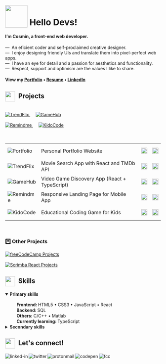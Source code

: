 # <sub><img src="https://cosminmoldovan.github.io/gitdrive/gh-profile/rocket.gif" width="72" ></sub> Hello Devs!

#### I’m Cosmin, a front-end web developer. 

&mdash;&ensp;An eficient coder and self-proclaimed creative designer.<br>
&mdash;&ensp;I enjoy designing friendly UIs  and translate them into pixel-perfect web apps.<br>
&mdash;&ensp;I have an eye for detail and a passion for aesthetics and functionality.<br>
&mdash;&ensp;Respect, support and optimism are the values I like to share.

#### View my [Portfolio](https://cosminmoldovan.github.io) &bull; [Resume](https://cosminmoldovan.github.io/Cosmin_Moldovan_Resume.pdf) &bull; [LinkedIn](https://www.linkedin.com/in/cosmin-moldovan)

<!--
<details>
  <summary>Photos from my surroundings <sup>click to open</sup></summary><br>
  <p><img title="Sibiu city" alt="Sibiu" src="https://i.postimg.cc/fTNyNjM6/sibiu.png">&emsp;<img title="Sibiu city" alt="Sibiu-Sky" src="https://i.postimg.cc/bNy7js2z/sibiu-sky.png">&emsp;<img title="Clay Castle Fairy Valley" alt="Castelul-Zanelor" src="https://i.postimg.cc/j2zjfC4g/castelul-zanelor.png">&emsp;<img title="Transfagarasan road" alt="Transfagarasan" src="https://i.postimg.cc/QxJtx9tV/transfagarasan.png">&emsp;<img title="Balea lake" alt="Balea-Lac" src="https://i.postimg.cc/SQ8R3tb6/balea-lac.png"></p>
</details>
-->

##  <sub><sub><img src = "https://img.icons8.com/fluency/96/null/hard-working.png" width="32"></sub></sub>&ensp;Projects
<br>
<a href="https://cosminmoldovan.github.io/trendflix/" title="Visit Website">
<picture>
  <source media="(prefers-color-scheme: dark)" srcset="https://firebasestorage.googleapis.com/v0/b/cmdrive-f2810.appspot.com/o/trendflix-card-dark.png?alt=media&token=05f551fd-81e0-4dc1-82d3-50aef4daa6ee">
  <img alt="TrendFlix" src="https://firebasestorage.googleapis.com/v0/b/cmdrive-f2810.appspot.com/o/trendflix-card2.png?alt=media&token=93f974c1-66ea-44c2-83cd-05961e18ff2e">
</picture>
</a>&ensp;&ensp;
<a href="https://cm-gamehub.vercel.app/"  title="Visit Website">
  <picture>
  <source media="(prefers-color-scheme: dark)" srcset="https://firebasestorage.googleapis.com/v0/b/cmdrive-f2810.appspot.com/o/gamehub-card-dark.png?alt=media&token=3f864a31-005b-4283-8f2e-2a70e5a05821">
  <img alt="GameHub" src="https://firebasestorage.googleapis.com/v0/b/cmdrive-f2810.appspot.com/o/gamehub-card2.png?alt=media&token=3ba0e3b9-e41b-4435-8af2-f68e8fa4a4f1">
</picture>
</a>
<br>
<br>
<a href="https://cosminmoldovan.github.io/remindme/"  title="Visit Website">
  <picture>
  <source media="(prefers-color-scheme: dark)" srcset="https://firebasestorage.googleapis.com/v0/b/cmdrive-f2810.appspot.com/o/remindme-card-dark.png?alt=media&token=49b20f57-8cca-4e64-98cb-ca8b3c83c4f7">
  <img alt="Remindme" src="https://firebasestorage.googleapis.com/v0/b/cmdrive-f2810.appspot.com/o/remindme-card2.png?alt=media&token=65b0a6d6-f59f-4698-8090-f29ebf60cfb7">
</picture>
</a>&ensp;&ensp;
<a href="https://cosminmoldovan.github.io/kidocode/"  title="Visit Website">
    <picture>
  <source media="(prefers-color-scheme: dark)" srcset="https://firebasestorage.googleapis.com/v0/b/cmdrive-f2810.appspot.com/o/kidocode-card-dark.png?alt=media&token=84a1e505-816d-40d6-bd92-28af1c4fc0c1">
  <img alt="KidoCode" src="https://firebasestorage.googleapis.com/v0/b/cmdrive-f2810.appspot.com/o/kidocode-card2.png?alt=media&token=3e5d4bbb-f02d-40ee-826d-d935c85ec77f">
</picture>
</a>
<br>
<br>
<br>
<table>
    <tr>
    <td height="50px">
      <picture>
        <source media="(prefers-color-scheme: dark)" srcset="https://firebasestorage.googleapis.com/v0/b/cmdrive-f2810.appspot.com/o/moldovan-logo-white.png?alt=media&token=95d8e46e-093e-4a7c-9ae8-6ed8f42d62ef">
        <img alt="Portfolio" src="https://firebasestorage.googleapis.com/v0/b/cmdrive-f2810.appspot.com/o/moldovan.png?alt=media&token=8b1d645f-93bb-46b1-97ad-57608d4357ba">
      </picture>
    </td>
     <td>Personal Portfolio Website</td>
    <td>
      <a href="https://github.com/cosminmoldovan/cosminmoldovan.github.io" title="code">
        <sub><img src = "https://cosminmoldovan.github.io/gitdrive/gh-profile/github-alt.svg" height="20"/></sub>
      </a>
    </td>
    <td>
      <a href="https://cosminmoldovan.github.io" title="website">
        <sub><img src = "https://cosminmoldovan.github.io/gitdrive/gh-profile/external-link.svg" height="20"/></sub>
      </a>
    </td>
  </tr>
  <tr></tr>
    <tr>
    <td height="50px">
      <picture>
        <source media="(prefers-color-scheme: dark)" srcset="https://firebasestorage.googleapis.com/v0/b/cmdrive-f2810.appspot.com/o/trendflix-logo-white.png?alt=media&token=ef401c79-2af0-4797-b2fa-1a01afc98221">
        <img alt="TrendFlix" src="https://firebasestorage.googleapis.com/v0/b/cmdrive-f2810.appspot.com/o/trendflix.png?alt=media&token=74e57f7c-ff6c-440c-9682-1af3487e1cc4">
      </picture>
    </td>
    <td>Movie Search App with React and TMDb API</td>
    <td>
      <a href="https://github.com/cosminmoldovan/trendflix" title="code">
        <sub><img src = "https://cosminmoldovan.github.io/gitdrive/gh-profile/github-alt.svg" height="20"/></sub>
      </a>
    </td>
    <td>
      <a href="https://cosminmoldovan.github.io/trendflix/" title="website">
        <sub><img src = "https://cosminmoldovan.github.io/gitdrive/gh-profile/external-link.svg" height="20"/></sub>
      </a>
    </td>
  </tr>
  <tr></tr>
  <tr>
    <td height="50px">
      <picture>
        <source media="(prefers-color-scheme: dark)" srcset="https://firebasestorage.googleapis.com/v0/b/cmdrive-f2810.appspot.com/o/gamehub-logo-white.png?alt=media&token=e4fa35a3-c66d-4e02-ab92-0400de1943d5">
        <img alt="GameHub" src="https://firebasestorage.googleapis.com/v0/b/cmdrive-f2810.appspot.com/o/gamehub.png?alt=media&token=64965a53-a569-4c53-a7fc-1140568d871a">
      </picture>
    </td>
    <td>Video Game Discovery App (React + TypeScript)</td>
    <td>
      <a href="https://github.com/cosminmoldovan/game-hub" title="code">
        <sub><img src = "https://cosminmoldovan.github.io/gitdrive/gh-profile/github-alt.svg" height="20"/></sub>
      </a>
    </td>
    <td>
      <a href="https://cm-gamehub.vercel.app/" title="website">
        <sub><img src = "https://cosminmoldovan.github.io/gitdrive/gh-profile/external-link.svg" height="20"/></sub>
      </a></td>
  </tr>
  <tr></tr>
  <tr>
    <td height="50px">
     <picture>
        <source media="(prefers-color-scheme: dark)" srcset="https://firebasestorage.googleapis.com/v0/b/cmdrive-f2810.appspot.com/o/remindme-logo-white.png?alt=media&token=8539ec65-d391-4934-9607-f8897c7a66bb">
        <img alt="Remindme" src="https://firebasestorage.googleapis.com/v0/b/cmdrive-f2810.appspot.com/o/remindme.png?alt=media&token=c60704f1-1c8a-4c04-8dd6-49fad8ecd1dd">
      </picture>
    </td>
    <td>Responsive Landing Page for Mobile App</td>
    <td>
      <a href="https://github.com/cosminmoldovan/remindme" title="code">
        <sub><img src = "https://cosminmoldovan.github.io/gitdrive/gh-profile/github-alt.svg" height="20"/></sub>
      </a>
    </td>
    <td>
      <a href="https://cosminmoldovan.github.io/remindme/" title="website">
        <sub><img src = "https://cosminmoldovan.github.io/gitdrive/gh-profile/external-link.svg" height="20"/></sub>
      </a></td>
  </tr>
  <tr></tr>
  <tr>
    <td height="50px">
     <picture>
        <source media="(prefers-color-scheme: dark)" srcset="https://firebasestorage.googleapis.com/v0/b/cmdrive-f2810.appspot.com/o/kidocode-logo-white.png?alt=media&token=18dbfd39-096b-42e1-938a-beff5dc68e2d">
        <img alt="KidoCode" src="https://firebasestorage.googleapis.com/v0/b/cmdrive-f2810.appspot.com/o/kidocode.png?alt=media&token=e876df23-a394-4764-a526-9dc13216bacf">
      </picture>
    </td>
    <td>Educational Coding Game for Kids</td>
    <td>
      <a href="https://github.com/cosminmoldovan/kidocode" title="code">
        <sub><img src = "https://cosminmoldovan.github.io/gitdrive/gh-profile/github-alt.svg" height="20"/></sub>
      </a>
    </td>
    <td>
      <a href="https://cosminmoldovan.github.io/kidocode/" title="website">
        <sub><img src = "https://cosminmoldovan.github.io/gitdrive/gh-profile/external-link.svg" height="20"/></sub>
      </a></td>
  </tr>
</table>
<br>
<h3>*️⃣ Other Projects</h3>
<a href="https://resilient-temper-595.notion.site/Responsive-Web-Design-Certification-Projects-freeCodeCamp-org-ddbdc6cd5c824bebb57a7bb3ea7a1b4a" title="View Projects">
    <picture>
        <source media="(prefers-color-scheme: dark)" srcset="https://firebasestorage.googleapis.com/v0/b/cmdrive-f2810.appspot.com/o/freeCodeCamp-card-dark.png?alt=media&token=a2d1dd27-4073-4608-bea8-82c4784a5663">
        <img alt="freeCodeCamp Projects" src="https://firebasestorage.googleapis.com/v0/b/cmdrive-f2810.appspot.com/o/freeCodeCamp-card-dark.png?alt=media&token=a2d1dd27-4073-4608-bea8-82c4784a5663">
      </picture>
</a>
<br>
<br>
  <a href="https://resilient-temper-595.notion.site/React-Course-Projects-scrimba-com-2a1b47f9399342c4bb6479a909a34196" title="View Projects">
    <picture>
        <source media="(prefers-color-scheme: dark)" srcset="https://firebasestorage.googleapis.com/v0/b/cmdrive-f2810.appspot.com/o/scrimba-card-dark.png?alt=media&token=1fc8ca3b-26f6-4976-9ae3-22f3a62a6f95">
        <img alt="Scrimba React Projects" src="https://firebasestorage.googleapis.com/v0/b/cmdrive-f2810.appspot.com/o/scrimba-card-dark.png?alt=media&token=1fc8ca3b-26f6-4976-9ae3-22f3a62a6f95">
      </picture>
</a>

## <sub><sub><img src = "https://img.icons8.com/fluency/96/null/critical-thinking.png" width="32"></sub></sub>&ensp;Skills

<details open>
  <summary><strong>Primary skills</strong></summary><br>
  &emsp;<sub><img src="https://i.postimg.cc/grFZVxYh/checked.png" width="16"></sub>&ensp;<strong>Frontend: </strong>HTML5 &bull;  CSS3 &bull; JavaScript &bull; React<br>
  &emsp;<sub><img src="https://cosminmoldovan.github.io/gitdrive/gh-profile/checked.png" width="16"></sub>&ensp;<strong>Backend: </strong>SQL<br>
  &emsp;<sub><img src="https://cosminmoldovan.github.io/gitdrive/gh-profile/checked.png" width="16"></sub>&ensp;<strong>Others: </strong>C/C++ &bull; Matlab<br>
  &emsp;<sub><img src="https://cosminmoldovan.github.io/gitdrive/gh-profile/unchecked.png" width="16"></sub>&ensp;<strong>Currently learning: </strong>TypeScript
</details>

<details><br>
  <summary><strong>Secondary skills</strong></summary>
  &emsp;<sub><img src="https://cosminmoldovan.github.io/gitdrive/gh-profile/checked.png" width="16"></sub>&ensp;<strong>Tools: </strong>VSCode &bull; Figma &bull; Linux
</details>

##  <sub><sub><img src = "https://img.icons8.com/fluency/96/null/chat.png" width="32"></sub></sub>&ensp;Let's connect!

[<img align="left" alt="linked-in" src="https://img.shields.io/badge/linkedin-%230077B5.svg?&style=for-the-badge&logo=linkedin&logoColor=white" />](https://www.linkedin.com/in/cosmin-moldovan/)

[<img align="left" alt="twitter" src="https://img.shields.io/badge/twitter-%231DA1F2.svg?&style=for-the-badge&logo=twitter&logoColor=white" />](https://twitter.com/CosminMol)

[<img align="left" alt="protonmail" src="https://img.shields.io/badge/ProtonMail-8B89CC?style=for-the-badge&logo=protonmail&logoColor=white" />](mailto:cosminmol@proton.me)

[<img align="left" alt="codepen" src="https://img.shields.io/badge/Codepen-000000?style=for-the-badge&logo=codepen&logoColor=white" />](https://codepen.io/cosmin-moldovan)

[<img align="left" alt="fcc" src="https://img.shields.io/badge/free%20code%20camp-27273D?style=for-the-badge&logo=freecodecamp&logoColor=white" />](https://www.freecodecamp.org/cosmin-moldovan)
